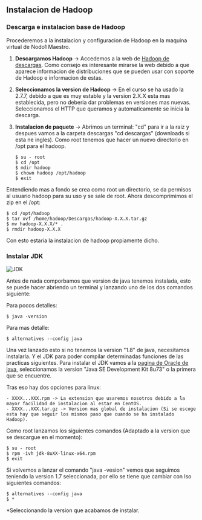 ## Instalacion de Hadoop

### Descarga e instalacion base de Hadoop

Procederemos a la instalacion y configuracion de Hadoop en la maquina virtual de Nodo1 Maestro.

1. **Descargamos Hadoop** -> Accedemos a la web de [Hadoop de descargas](http://hadoop.apache.org/releases.html). Como consejo es interesante mirarse la web debido a que aparece informacion de distribuciones que se pueden usar con soporte de Hadoop e informacion de estas.

2. **Seleccionamos la version de Hadoop** -> En el curso se ha usado la 2.7.7, debido a que es muy estable y la version 2.X.X esta mas establecida, pero no deberia dar problemas en versiones mas nuevas. Seleccionamos el HTTP que queramos y automaticamente se inicia la descarga.

3. **Instalacion de paquete** -> Abrimos un terminal: "cd" para ir a la raiz y despues vamos a la carpeta descargas "cd descargas" (downloads si esta ne ingles). Como root tenemos que hacer un nuevo directorio en /opt para el hadoop.

    ```
    $ su - root
    $ cd /opt
    $ mdir hadoop
    $ chown hadoop /opt/hadoop
    $ exit
    ```

Entendiendo mas a fondo se crea como root un directorio, se da permisos al usuario hadoop para su uso y se sale de root. Ahora descomprimimos el zip en el /opt:

    $ cd /opt/hadoop
    $ tar xvf /home/hadoop/Descargas/hadoop-X.X.X.tar.gz
    $ mv hadoop-X.X.X/* .
    $ rmdir hadoop-X.X.X

Con esto estaria la instalacion de hadoop propiamente dicho.

### Instalar JDK

![JDK](http://somebooks.es/wp-content/uploads/2017/06/Instalar-JDK-en-Windows-10-025.jpg)

Antes de nada comporbamos que version de java tenemos instalada, esto se puede hacer abriendo un terminal y lanzando uno de los dos comandos siguiente:

Para pocos detalles:

    $ java -version 


Para mas detalle:

    $ alternatives --config java


Una vez lanzado esto si no tenemos la version "1.8" de java, necesitamos instalarla. Y el JDK para poder compilar determinadas funciones de las practicas siguientes. Para instalar el JDK vamos a la [pagina de Oracle de java](http://www.oracle.com/technetwork/java/javase/downloads/jdk8-downloads-2133151.html), seleccionamos la version "Java SE Development Kit 8u73" o la primera que se encuentre. 

Tras eso hay dos opciones para linux:

    - XXXX...XXX.rpm -> La extension que usaremos nosotros debido a la mayor facilidad de instalacion al estar en CentOS.
    - XXXX...XXX.tar.gz -> Version mas global de instalacion (Si se escoge esta hay que seguir los mismos paso que cuando se ha instalado Hadoop).

Como root lanzamos los siguientes comandos (Adaptado a la version que se descargue en el momento):

    
    $ su - root
    $ rpm -ivh jdk-8uXX-linux-x64.rpm 
    $ exit

Si volvemos a lanzar el comando "java -vesion" vemos que seguimos teniendo la version 1.7 seleccionada, por ello se tiene que cambiar con lso siguientes comandos:

    
    $ alternatives --config java
    $ *
    
*Seleccionando la version que acabamos de instalar.